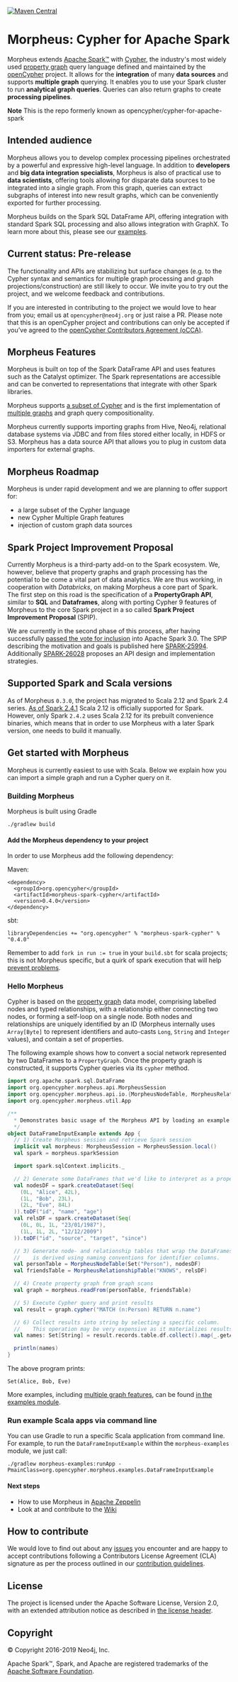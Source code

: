 [![Maven Central](https://img.shields.io/badge/Maven_Central-0.4.0-blue.svg?label=Maven%20Central)](https://search.maven.org/#artifactdetails%7Corg.opencypher%7Cmorpheus-spark-cypher%7C0.4.0%7Cjar)
# Morpheus: Cypher for Apache Spark

Morpheus extends [Apache Spark™](https://spark.apache.org) with [Cypher](https://neo4j.com/docs/developer-manual/current/cypher/), the industry's most widely used [property graph](https://github.com/opencypher/openCypher/blob/master/docs/property-graph-model.adoc) query language defined and maintained by the [openCypher](http://www.opencypher.org) project.
It allows for the **integration** of many **data sources** and supports **multiple graph** querying.
It enables you to use your Spark cluster to run **analytical graph queries**.
Queries can also return graphs to create **processing pipelines**.

**Note** This is the repo formerly known as opencypher/cypher-for-apache-spark

## Intended audience

Morpheus allows you to develop complex processing pipelines orchestrated by a powerful and expressive high-level language.
In addition to **developers** and **big data integration specialists**, Morpheus is also of practical use to **data scientists**, offering tools allowing for disparate data sources to be integrated into a single graph. From this graph, queries can extract subgraphs of interest into new result graphs, which can be conveniently exported for further processing.

Morpheus builds on the Spark SQL DataFrame API, offering integration with standard Spark SQL processing and also allows
integration with GraphX. To learn more about this, please see our [examples](https://github.com/opencypher/morpheus/tree/master/morpheus-examples).
 
<!-- TODO: WIKI How does it relate to GraphFrames -->
<!--- **Data Analysts**: -->
<!--  This example shows how to aggregate detailed sales data within a graph — in effect, performing a ‘roll-up’ — in order to obtain a high-level summarized view of the data, stored and returned in another graph, as well as returning an even higher-level view as an executive report. The summarized graph may be used to draw further high-level reports, but may also be used to undertake ‘drill-down’ actions by probing into the graph to extract more detailed information.-->

## Current status: Pre-release

The functionality and APIs are stabilizing but surface changes (e.g. to the Cypher syntax and semantics for multiple graph processing and graph projections/construction) are still likely to occur. 
We invite you to try out the project, and we welcome feedback and contributions.

If you are interested in contributing to the project we would love to hear from you; email us at `opencypher@neo4j.org` or just raise a PR. 
Please note that this is an openCypher project and contributions can only be accepted if you’ve agreed to the  [openCypher Contributors Agreement (oCCA)](CONTRIBUTING.adoc).

<!--
## Documentation

A preview of the documentation for Morpheus is [available from Neo4j](https://neo4j.com/docs/morpheus-user-guide/1.0-preview/).
-->
## Morpheus Features

Morpheus is built on top of the Spark DataFrame API and uses features such as the Catalyst optimizer.
The Spark representations are accessible and can be converted to representations that integrate with other Spark libraries.

Morpheus supports [a subset of Cypher](https://github.com/opencypher/morpheus/blob/master/documentation/asciidoc/cypher-cypher9-features.adoc) and is the first implementation of [multiple graphs](https://github.com/boggle/openCypher/blob/CIP2017-06-18-multiple-graphs/cip/1.accepted/CIP2017-06-18-multiple-graphs.adoc) and graph query compositionality.

Morpheus currently supports importing graphs from Hive, Neo4j, relational database systems via JDBC and from files stored either locally, in HDFS or S3.
Morpheus has a data source API that allows you to plug in custom data importers for external graphs.

## Morpheus Roadmap

Morpheus is under rapid development and we are planning to offer support for:
- a large subset of the Cypher language
- new Cypher Multiple Graph features
- injection of custom graph data sources

## Spark Project Improvement Proposal

Currently Morpheus is a third-party add-on to the Spark ecosystem. We, however, believe that property graphs and graph processing
has the potential to be come a vital part of data analytics. We are thus working, in cooperation with 
*Databricks*, on making Morpheus a core part of Spark. 
The first step on this road is the specification of a __PropertyGraph API__, similar to __SQL__ and __Dataframes__, along with porting
Cypher 9 features of Morpheus to the core Spark project in a so called __Spark Project Improvement Proposal__ (SPIP).

We are currently in the second phase of this process, after having successfully [passed the vote for inclusion](http://apache-spark-developers-list.1001551.n3.nabble.com/VOTE-RESULT-SPIP-DataFrame-based-Property-Graphs-Cypher-Queries-and-Algorithms-td26401.html) into Apache Spark 3.0.
The SPIP describing the motivation and goals is published here
[SPARK-25994](https://issues.apache.org/jira/browse/SPARK-25994). 
Additionally [SPARK-26028](https://issues.apache.org/jira/browse/SPARK-26028) proposes an API design and implementation strategies. 

## Supported Spark and Scala versions

As of Morpheus `0.3.0`, the project has migrated to Scala 2.12 and Spark 2.4 series.
[As of Spark 2.4.1](https://spark.apache.org/releases/spark-release-2-4-1.html) Scala 2.12 is officially supported for Spark.
However, only Spark `2.4.2` uses Scala 2.12 for its prebuilt convenience binaries, which means that in order to use Morpheus with a later Spark version, one needs to build it manually.

## Get started with Morpheus
Morpheus is currently easiest to use with Scala. 
Below we explain how you can import a simple graph and run a Cypher query on it.

### Building Morpheus

Morpheus is built using Gradle

```
./gradlew build
```


#### Add the Morpheus dependency to your project
In order to use Morpheus add the following dependency:

Maven:

```
<dependency>
  <groupId>org.opencypher</groupId>
  <artifactId>morpheus-spark-cypher</artifactId>
  <version>0.4.0</version>
</dependency>
```

sbt:
```
libraryDependencies += "org.opencypher" % "morpheus-spark-cypher" % "0.4.0"
```

Remember to add `fork in run := true` in your `build.sbt` for scala projects; this is not Morpheus
specific, but a quirk of spark execution that will help 
[prevent problems](https://stackoverflow.com/questions/44298847/why-do-we-need-to-add-fork-in-run-true-when-running-spark-sbt-application).

### Hello Morpheus

Cypher is based on the [property graph](https://github.com/opencypher/openCypher/blob/master/docs/property-graph-model.adoc) data model, comprising labelled nodes and typed relationships, with a relationship either connecting two nodes, or forming a self-loop on a single node. 
Both nodes and relationships are uniquely identified by an ID (Morpheus internally uses `Array[Byte]` to represent identifiers and auto-casts `Long`, `String` and `Integer` values), and contain a set of properties. 

The following example shows how to convert a social network represented by two DataFrames to a `PropertyGraph`. 
Once the property graph is constructed, it supports Cypher queries via its `cypher` method.

```scala
import org.apache.spark.sql.DataFrame
import org.opencypher.morpheus.api.MorpheusSession
import org.opencypher.morpheus.api.io.{MorpheusNodeTable, MorpheusRelationshipTable}
import org.opencypher.morpheus.util.App

/**
  * Demonstrates basic usage of the Morpheus API by loading an example graph from [[DataFrame]]s.
  */
object DataFrameInputExample extends App {
  // 1) Create Morpheus session and retrieve Spark session
  implicit val morpheus: MorpheusSession = MorpheusSession.local()
  val spark = morpheus.sparkSession

  import spark.sqlContext.implicits._

  // 2) Generate some DataFrames that we'd like to interpret as a property graph.
  val nodesDF = spark.createDataset(Seq(
    (0L, "Alice", 42L),
    (1L, "Bob", 23L),
    (2L, "Eve", 84L)
  )).toDF("id", "name", "age")
  val relsDF = spark.createDataset(Seq(
    (0L, 0L, 1L, "23/01/1987"),
    (1L, 1L, 2L, "12/12/2009")
  )).toDF("id", "source", "target", "since")

  // 3) Generate node- and relationship tables that wrap the DataFrames. The mapping between graph elements and columns
  //    is derived using naming conventions for identifier columns.
  val personTable = MorpheusNodeTable(Set("Person"), nodesDF)
  val friendsTable = MorpheusRelationshipTable("KNOWS", relsDF)

  // 4) Create property graph from graph scans
  val graph = morpheus.readFrom(personTable, friendsTable)

  // 5) Execute Cypher query and print results
  val result = graph.cypher("MATCH (n:Person) RETURN n.name")

  // 6) Collect results into string by selecting a specific column.
  //    This operation may be very expensive as it materializes results locally.
  val names: Set[String] = result.records.table.df.collect().map(_.getAs[String]("n_name")).toSet

  println(names)
}
```

The above program prints:
```
Set(Alice, Bob, Eve)
```

More examples, including [multiple graph features](morpheus-examples/src/main/scala/org/opencypher/morpheus/examples/MultipleGraphExample.scala), can be found [in the examples module](morpheus-examples).

### Run example Scala apps via command line

You can use Gradle to run a specific Scala application from command line. For example, to run the `DataFrameInputExample` 
within the `morpheus-examples` module, we just call:

```
./gradlew morpheus-examples:runApp -PmainClass=org.opencypher.morpheus.examples.DataFrameInputExample
```

#### Next steps

- How to use Morpheus in [Apache Zeppelin](https://github.com/opencypher/morpheus/wiki/Use-CAPS-in-a-Zeppelin-notebook)
- Look at and contribute to the [Wiki](https://github.com/opencypher/morpheus/wiki)
<!-- TODO: Steps needed to run the demo with toy data -->
<!-- TODO: WIKI article that demonstrates a more realistic use case with HDFS data source -->
<!-- TODO: WIKI link to page that explains how to import data -->

## How to contribute

We would love to find out about any [issues](https://github.com/opencypher/morpheus/issues) you encounter and are happy to accept contributions following a Contributors License Agreement (CLA) signature as per the process outlined in our [contribution guidelines](CONTRIBUTING.adoc).

## License

The project is licensed under the Apache Software License, Version 2.0, with an extended attribution notice as described in [the license header](/etc/licenses/headers/NOTICE-header.txt).

## Copyright

© Copyright 2016-2019 Neo4j, Inc.

Apache Spark™, Spark, and Apache are registered trademarks of the [Apache Software Foundation](https://www.apache.org/).
